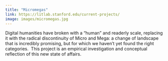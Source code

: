 ```yaml
---
title: "Micromegas"
link: https://litlab.stanford.edu/current-projects/
image: images/micromegas.jpg
---
```

Digital humanities have broken with a “human” and readerly scale, replacing it with the radical discontinuity of Micro and Mega: a change of landscape that is incredibly promising, but for which we haven’t yet found the right categories.  This project is an empirical investigation and conceptual reflection of this new state of affairs.
